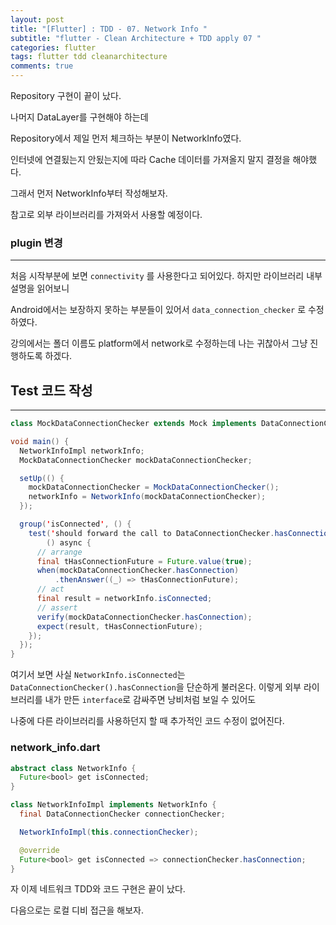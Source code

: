 ```yaml
---
layout: post
title: "[Flutter] : TDD - 07. Network Info "
subtitle: "flutter - Clean Architecture + TDD apply 07 "
categories: flutter
tags: flutter tdd cleanarchitecture
comments: true
---
```


Repository 구현이 끝이 났다.

나머지 DataLayer를 구현해야 하는데

Repository에서 제일 먼저 체크하는 부분이 NetworkInfo였다.

인터넷에 연결됬는지 안됬는지에 따라 Cache 데이터를 가져올지 말지 결정을 해야했다.

그래서 먼저 NetworkInfo부터 작성해보자.

참고로 외부 라이브러리를 가져와서 사용할 예정이다. 

### plugin 변경

---

처음 시작부분에 보면 `connectivity` 를 사용한다고 되어있다. 하지만 라이브러리 내부 설명을 읽어보니 

Android에서는 보장하지 못하는 부분들이 있어서 `data_connection_checker` 로 수정하였다.

강의에서는 폴더 이름도 platform에서 network로 수정하는데 나는 귀찮아서 그냥 진행하도록 하겠다.

## Test 코드 작성

---

```java
class MockDataConnectionChecker extends Mock implements DataConnectionChecker {}

void main() {
  NetworkInfoImpl networkInfo;
  MockDataConnectionChecker mockDataConnectionChecker;

  setUp(() {
    mockDataConnectionChecker = MockDataConnectionChecker();
    networkInfo = NetworkInfo(mockDataConnectionChecker);
  });

  group('isConnected', () {
    test('should forward the call to DataConnectionChecker.hasConnection',
        () async {
      // arrange
      final tHasConnectionFuture = Future.value(true);
      when(mockDataConnectionChecker.hasConnection)
          .thenAnswer((_) => tHasConnectionFuture);
      // act
      final result = networkInfo.isConnected;
      // assert
      verify(mockDataConnectionChecker.hasConnection);
      expect(result, tHasConnectionFuture);
    });
  });
}
```

여기서 보면 사실 `NetworkInfo.isConnected`는 `DataConnectionChecker().hasConnection`을 단순하게 불러온다. 이렇게 외부 라이브러리를 내가 만든 `interface`로 감싸주면 낭비처럼 보일 수 있어도

나중에 다른 라이브러리를 사용하던지 할 때 추가적인 코드 수정이 없어진다.

### network_info.dart

```java
abstract class NetworkInfo {
  Future<bool> get isConnected;
}

class NetworkInfoImpl implements NetworkInfo {
  final DataConnectionChecker connectionChecker;

  NetworkInfoImpl(this.connectionChecker);

  @override
  Future<bool> get isConnected => connectionChecker.hasConnection;
}
```

자 이제 네트워크 TDD와 코드 구현은 끝이 났다.

다음으로는 로컬 디비 접근을 해보자.